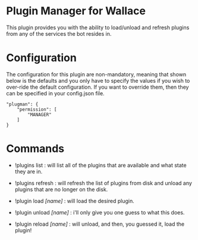 # Plugin Manager for Wallace

This plugin provides you with the ability to load/unload and refresh plugins from any of the services the bot resides in.

# Configuration

The configuration for this plugin are non-mandatory, meaning that shown below is the defaults and you only have to specify the values if you wish to over-ride the default configuration. If you want to override them, then they can be specified in your config.json file.

    "plugman": {
        "permission": [
            "MANAGER"
        ]
    }

# Commands

- !plugins list : will list all of the plugins that are available and what state they are in.

- !plugins refresh : will refresh the list of plugins from disk and unload any plugins that are no longer on the disk.

- !plugin load _[name]_ : will load the desired plugin.

- !plugin unload _[name]_ : i'll only give you one guess to what this does.

- !plugin reload _[name]_ : will unload, and then, you guessed it, load the plugin!

